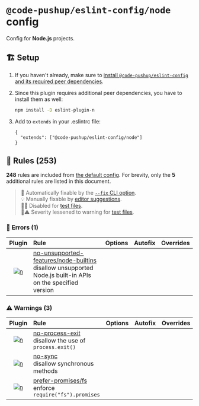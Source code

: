 # `@code-pushup/eslint-config/node` config

Config for **Node.js** projects.

## 🏗️ Setup

1. If you haven't already, make sure to [install `@code-pushup/eslint-config` and its required peer dependencies](../README.md#🏗️-setup).
2. Since this plugin requires additional peer dependencies, you have to install them as well:

   ```sh
   npm install -D eslint-plugin-n
   ```

3. Add to `extends` in your .eslintrc file:

   ```jsonc
   {
     "extends": ["@code-pushup/eslint-config/node"]
   }
   ```

## 📏 Rules (253)

**248** rules are included from [the default config](./index.md#📏-rules-248). For brevity, only the **5** additional rules are listed in this document.

> 🔧 Automatically fixable by the [`--fix` CLI option](https://eslint.org/docs/user-guide/command-line-interface#--fix).<br>💡 Manually fixable by [editor suggestions](https://eslint.org/docs/developer-guide/working-with-rules#providing-suggestions).<br>🧪🚫 Disabled for [test files](../README.md#🧪-test-overrides).<br>🧪⚠️ Severity lessened to warning for [test files](../README.md#🧪-test-overrides).

### 🚨 Errors (1)

|                                             Plugin                                              | Rule                                                                                                                                                                                                                                | Options | Autofix | Overrides |
| :---------------------------------------------------------------------------------------------: | :---------------------------------------------------------------------------------------------------------------------------------------------------------------------------------------------------------------------------------- | :------ | :-----: | :-------: |
| [![n](./icons/material/nodejs.png)](https://github.com/eslint-community/eslint-plugin-n#readme) | [no-unsupported-features/node-builtins](https://github.com/eslint-community/eslint-plugin-n/blob/HEAD/docs/rules/no-unsupported-features/node-builtins.md)<br />disallow unsupported Node.js built-in APIs on the specified version |         |         |           |

### ⚠️ Warnings (3)

|                                             Plugin                                              | Rule                                                                                                                                                       | Options | Autofix | Overrides |
| :---------------------------------------------------------------------------------------------: | :--------------------------------------------------------------------------------------------------------------------------------------------------------- | :------ | :-----: | :-------: |
| [![n](./icons/material/nodejs.png)](https://github.com/eslint-community/eslint-plugin-n#readme) | [no-process-exit](https://github.com/eslint-community/eslint-plugin-n/blob/HEAD/docs/rules/no-process-exit.md)<br />disallow the use of `process.exit()`   |         |         |           |
| [![n](./icons/material/nodejs.png)](https://github.com/eslint-community/eslint-plugin-n#readme) | [no-sync](https://github.com/eslint-community/eslint-plugin-n/blob/HEAD/docs/rules/no-sync.md)<br />disallow synchronous methods                           |         |         |           |
| [![n](./icons/material/nodejs.png)](https://github.com/eslint-community/eslint-plugin-n#readme) | [prefer-promises/fs](https://github.com/eslint-community/eslint-plugin-n/blob/HEAD/docs/rules/prefer-promises/fs.md)<br />enforce `require("fs").promises` |         |         |           |
